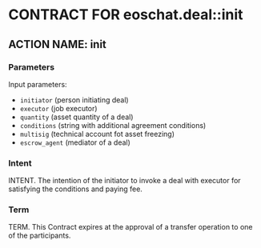 # CONTRACT FOR eoschat.deal::init

## ACTION NAME: init

### Parameters
Input parameters:

* `initiator` (person initiating deal)
* `executor` (job executor)
* `quantity` (asset quantity of a deal)
* `conditions` (string with additional agreement conditions)
* `multisig` (technical account fot asset freezing)
* `escrow_agent` (mediator of a deal)

### Intent
INTENT. The intention of the initiator to invoke a deal with executor for satisfying the conditions and paying fee.

### Term
TERM. This Contract expires at the approval of a transfer operation to one of the participants.
